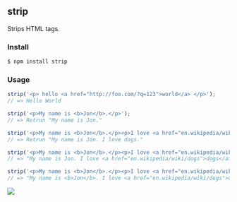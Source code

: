 ## strip

Strips HTML tags.

### Install

```bash
$ npm install strip
```

### Usage

```js
strip('<p> hello <a href="http://foo.com/?q=123">world</a> </p>');
// => Hello World

strip('<p>My name is <b>Jon</b>.</p>');
// => Retrun "My name is Jon."

strip('<p>My name is <b>Jon</b>.</p><p>I love <a href="en.wikipedia/wiki/dogs">dogs</a>.</p>');
// => Retrun "My name is Jon. I love dogs."

strip('<p>My name is <b>Jon</b>.</p><p>I love <a href="en.wikipedia/wiki/dogs">dogs</a>.</p>', 'a');
// => "My name is Jon. I love <a href="en.wikipedia/wiki/dogs">dogs</a>."

strip('<p>My name is <b>Jon</b>.</p><p>I love <a href="en.wikipedia/wiki/dogs">dogs</a>.</p>', 'a|b');
// => "My name is <b>Jon</b>. I love <a href="en.wikipedia/wiki/dogs">dogs</a>."
```

![](https://dl.dropbox.com/s/9q2p5mrqnajys22/npmel.jpg?token_hash=AAHqttN9DiGl63ma8KRw-G0cdalaiMzrvrOPGnOfDslDjw)
